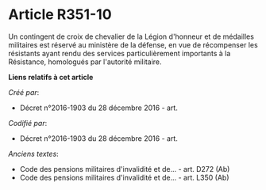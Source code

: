 # Article R351-10

Un contingent de croix de chevalier de la Légion d'honneur et de médailles militaires est réservé au ministère de la défense,
en vue de récompenser les résistants ayant rendu des services particulièrement importants à la Résistance, homologués par
l'autorité militaire.

**Liens relatifs à cet article**

_Créé par_:

  - Décret n°2016-1903 du 28 décembre 2016 - art.

_Codifié par_:

  - Décret n°2016-1903 du 28 décembre 2016 - art.

_Anciens textes_:

  - Code des pensions militaires d'invalidité et de... - art. D272 (Ab)
  - Code des pensions militaires d'invalidité et de... - art. L350 (Ab)
